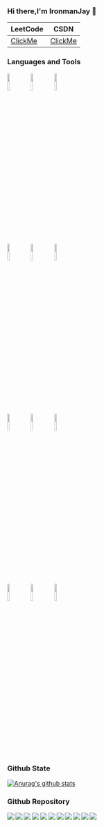### Hi there,I'm IronmanJay 👋
| LeetCode  |CSDN |
| ----  | --- |
| [ClickMe](https://leetcode-cn.com/u/ironmanjay/)|[ClickMe](https://me.csdn.net/IronmanJay)|

### Languages and Tools
<p>  
  <!-- Your languages and tools. Be careful with the alignment. 
  You can use this sites to get logos: https://www.vectorlogo.zone or https://simpleicons.org/
  -->
  <code><img width="10%" src="https://www.vectorlogo.zone/logos/java/java-ar21.svg"></code>
  <code><img width="10%" src="https://www.vectorlogo.zone/logos/kotlinlang/kotlinlang-ar21.svg"></code>
  <code><img width="10%" src="https://www.vectorlogo.zone/logos/android/android-ar21.svg"></code>
  <br />
  <code><img width="10%" src="https://www.vectorlogo.zone/logos/gradle/gradle-ar21.svg"></code>
  <code><img width="10%" src="https://www.vectorlogo.zone/logos/flutterio/flutterio-ar21.svg"></code>
  <code><img width="10%" src="https://www.vectorlogo.zone/logos/json/json-ar21.svg"></code>
  <br />
  <code><img width="10%" src="https://www.vectorlogo.zone/logos/reactjs/reactjs-ar21.svg"></code>
  <code><img width="10%" src="https://www.vectorlogo.zone/logos/sqlite/sqlite-ar21.svg"></code>
  <code><img width="10%" src="https://www.vectorlogo.zone/logos/dartlang/dartlang-ar21.svg"></code>
  <br />
  <code><img width="10%" src="https://www.vectorlogo.zone/logos/git-scm/git-scm-ar21.svg"></code>
  <code><img width="10%" src="https://www.vectorlogo.zone/logos/github/github-ar21.svg"></code>
  <code><img width="10%" src="https://www.vectorlogo.zone/logos/gnu_bash/gnu_bash-ar21.svg"></code>
</p>

### Github State
[![Anurag's github stats](https://github-readme-stats.vercel.app/api?username=IronmanJay)](https://github.com/IronmanJay/github-readme-stats)

### Github Repository
<a href="https://github.com/IronmanJay/UserBehaviorAnalysis">
  <img align="left" src="https://github-readme-stats.anuraghazra1.vercel.app/api/pin/?username=IronmanJay&repo=UserBehaviorAnalysis&show_icons=true&title_color=fff&icon_color=79ff97&text_color=9f9f9f&bg_color=151515" />
</a>

<a href="https://github.com/IronmanJay/DailyFresh">
  <img align="left" src="https://github-readme-stats.anuraghazra1.vercel.app/api/pin/?username=IronmanJay&repo=DailyFresh&show_icons=true&title_color=fff&icon_color=79ff97&text_color=9f9f9f&bg_color=151515" />
</a>

<a href="https://github.com/IronmanJay/MovieRecommendSystem">
  <img align="left" src="https://github-readme-stats.anuraghazra1.vercel.app/api/pin/?username=IronmanJay&repo=MovieRecommendSystem&show_icons=true&title_color=fff&icon_color=79ff97&text_color=9f9f9f&bg_color=151515" />
</a>

<a href="https://github.com/IronmanJay/E-CommerceWarehouse">
  <img align="left" src="https://github-readme-stats.anuraghazra1.vercel.app/api/pin/?username=IronmanJay&repo=E-CommerceWarehouse&show_icons=true&title_color=fff&icon_color=79ff97&text_color=9f9f9f&bg_color=151515" />
</a>

<a href="https://github.com/IronmanJay/TelecomCustomerService">
  <img align="left" src="https://github-readme-stats.anuraghazra1.vercel.app/api/pin/?username=IronmanJay&repo=TelecomCustomerService&show_icons=true&title_color=fff&icon_color=79ff97&text_color=9f9f9f&bg_color=151515" />
</a>

<a href="https://github.com/IronmanJay/ECommerceRecommendSystem">
  <img align="left" src="https://github-readme-stats.anuraghazra1.vercel.app/api/pin/?username=IronmanJay&repo=ECommerceRecommendSystem&show_icons=true&title_color=fff&icon_color=79ff97&text_color=9f9f9f&bg_color=151515" />
</a>

<a href="https://github.com/IronmanJay/Java_Project">
  <img align="left" src="https://github-readme-stats.anuraghazra1.vercel.app/api/pin/?username=IronmanJay&repo=Java_Project&show_icons=true&title_color=fff&icon_color=79ff97&text_color=9f9f9f&bg_color=151515" />
</a>

<a href="https://github.com/IronmanJay/LeetCode">
  <img align="left" src="https://github-readme-stats.anuraghazra1.vercel.app/api/pin/?username=IronmanJay&repo=LeetCode&show_icons=true&title_color=fff&icon_color=79ff97&text_color=9f9f9f&bg_color=151515" />
</a>

<a href="https://github.com/IronmanJay/Python_Project">
  <img align="left" src="https://github-readme-stats.anuraghazra1.vercel.app/api/pin/?username=IronmanJay&repo=Python_Project&show_icons=true&title_color=fff&icon_color=79ff97&text_color=9f9f9f&bg_color=151515" />
</a>

<a href="https://github.com/IronmanJay/C_Code">
  <img align="left" src="https://github-readme-stats.anuraghazra1.vercel.app/api/pin/?username=IronmanJay&repo=C_Code&show_icons=true&title_color=fff&icon_color=79ff97&text_color=9f9f9f&bg_color=151515" />
</a>

<a href="https://github.com/IronmanJay/Scala_Project">
  <img align="left" src="https://github-readme-stats.anuraghazra1.vercel.app/api/pin/?username=IronmanJay&repo=Scala_Project&show_icons=true&title_color=fff&icon_color=79ff97&text_color=9f9f9f&bg_color=151515" />
</a>
